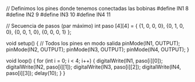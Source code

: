 // Definimos los pines donde tenemos conectadas las bobinas
#define IN1  8
#define IN2  9
#define IN3  10
#define IN4  11
 
// Secuencia de pasos (par máximo)
int paso [4][4] =
{
  {1, 0, 0, 0},
  {0, 1, 0, 0},
  {0, 0, 1, 0},
  {0, 0, 0, 1}
};
 
void setup()
{
  // Todos los pines en modo salida
  pinMode(IN1, OUTPUT);
  pinMode(IN2, OUTPUT);
  pinMode(IN3, OUTPUT);
  pinMode(IN4, OUTPUT);
}
 
 
 
void loop()
{ 
    for (int i = 0; i < 4; i++)
    {
      digitalWrite(IN1, paso[i][0]);
      digitalWrite(IN2, paso[i][1]);
      digitalWrite(IN3, paso[i][2]);
      digitalWrite(IN4, paso[i][3]);
      delay(10);
    }
}
